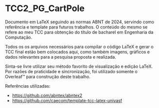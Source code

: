 # TCC2_PG_CartPole
Documento em LaTeX seguindo as normas ABNT de 2024, servindo como referência e template para futuros trabalhos. O conteúdo do mesmo se refere ao meu TCC para obtenção do título de bacharel em Engenharia da Computação.

Todos os os arquivos necessários para compilar o código LaTeX e gerar o TCC final estão bem colocados aqui, como também imagens, gráficos e dados relevantes para a pesquisa proposta e realizada. 

Sinta-se livre utilizar seu método favorito de visualização e edição LaTeX. Por razões de praticidade e sincronização, foi utilizado somente o Overleaf™ para construção deste trabalho.

Referências utilizadas:
- https://github.com/abntex/abntex2
- https://github.com/caecom/template-tcc-latex-univasf

